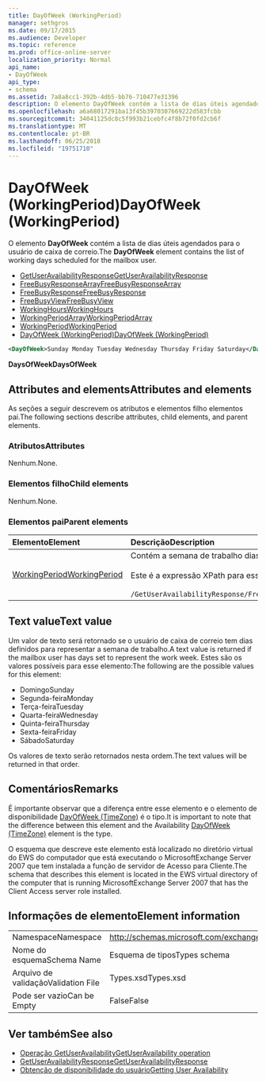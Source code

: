 ```yaml
---
title: DayOfWeek (WorkingPeriod)
manager: sethgros
ms.date: 09/17/2015
ms.audience: Developer
ms.topic: reference
ms.prod: office-online-server
localization_priority: Normal
api_name:
- DayOfWeek
api_type:
- schema
ms.assetid: 7a8a8cc1-392b-4db5-bb76-710477e31396
description: O elemento DayOfWeek contém a lista de dias úteis agendados para o usuário de caixa de correio.
ms.openlocfilehash: a6a68017291ba13f45b3970307669222d583fcbb
ms.sourcegitcommit: 34041125dc8c5f993b21cebfc4f8b72f0fd2cb6f
ms.translationtype: MT
ms.contentlocale: pt-BR
ms.lasthandoff: 06/25/2018
ms.locfileid: "19751710"
---
```

# <a name="dayofweek-workingperiod"></a><span data-ttu-id="a3799-103">DayOfWeek (WorkingPeriod)</span><span class="sxs-lookup"><span data-stu-id="a3799-103">DayOfWeek (WorkingPeriod)</span></span>

<span data-ttu-id="a3799-104">O elemento **DayOfWeek** contém a lista de dias úteis agendados para o usuário de caixa de correio.</span><span class="sxs-lookup"><span data-stu-id="a3799-104">The **DayOfWeek** element contains the list of working days scheduled for the mailbox user.</span></span> 
  
- [<span data-ttu-id="a3799-105">GetUserAvailabilityResponse</span><span class="sxs-lookup"><span data-stu-id="a3799-105">GetUserAvailabilityResponse</span></span>](getuseravailabilityresponse.md)  
- [<span data-ttu-id="a3799-106">FreeBusyResponseArray</span><span class="sxs-lookup"><span data-stu-id="a3799-106">FreeBusyResponseArray</span></span>](freebusyresponsearray.md)  
- [<span data-ttu-id="a3799-107">FreeBusyResponse</span><span class="sxs-lookup"><span data-stu-id="a3799-107">FreeBusyResponse</span></span>](freebusyresponse.md)  
- [<span data-ttu-id="a3799-108">FreeBusyView</span><span class="sxs-lookup"><span data-stu-id="a3799-108">FreeBusyView</span></span>](freebusyview.md)  
- [<span data-ttu-id="a3799-109">WorkingHours</span><span class="sxs-lookup"><span data-stu-id="a3799-109">WorkingHours</span></span>](workinghours-ex15websvcsotherref.md)  
- [<span data-ttu-id="a3799-110">WorkingPeriodArray</span><span class="sxs-lookup"><span data-stu-id="a3799-110">WorkingPeriodArray</span></span>](workingperiodarray.md) 
- [<span data-ttu-id="a3799-111">WorkingPeriod</span><span class="sxs-lookup"><span data-stu-id="a3799-111">WorkingPeriod</span></span>](workingperiod.md)  
- [<span data-ttu-id="a3799-112">DayOfWeek (WorkingPeriod)</span><span class="sxs-lookup"><span data-stu-id="a3799-112">DayOfWeek (WorkingPeriod)</span></span>](dayofweek-workingperiod.md)
  
```xml
<DayOfWeek>Sunday Monday Tuesday Wednesday Thursday Friday Saturday</DayOfWeek>
```

<span data-ttu-id="a3799-113">**DaysOfWeek**</span><span class="sxs-lookup"><span data-stu-id="a3799-113">**DaysOfWeek**</span></span>

## <a name="attributes-and-elements"></a><span data-ttu-id="a3799-114">Attributes and elements</span><span class="sxs-lookup"><span data-stu-id="a3799-114">Attributes and elements</span></span>

<span data-ttu-id="a3799-115">As seções a seguir descrevem os atributos e elementos filho elementos pai.</span><span class="sxs-lookup"><span data-stu-id="a3799-115">The following sections describe attributes, child elements, and parent elements.</span></span>
  
### <a name="attributes"></a><span data-ttu-id="a3799-116">Atributos</span><span class="sxs-lookup"><span data-stu-id="a3799-116">Attributes</span></span>

<span data-ttu-id="a3799-117">Nenhum.</span><span class="sxs-lookup"><span data-stu-id="a3799-117">None.</span></span>
  
### <a name="child-elements"></a><span data-ttu-id="a3799-118">Elementos filho</span><span class="sxs-lookup"><span data-stu-id="a3799-118">Child elements</span></span>

<span data-ttu-id="a3799-119">Nenhum.</span><span class="sxs-lookup"><span data-stu-id="a3799-119">None.</span></span>
  
### <a name="parent-elements"></a><span data-ttu-id="a3799-120">Elementos pai</span><span class="sxs-lookup"><span data-stu-id="a3799-120">Parent elements</span></span>

|<span data-ttu-id="a3799-121">**Elemento**</span><span class="sxs-lookup"><span data-stu-id="a3799-121">**Element**</span></span>|<span data-ttu-id="a3799-122">**Descrição**</span><span class="sxs-lookup"><span data-stu-id="a3799-122">**Description**</span></span>|
|:-----|:-----|
|[<span data-ttu-id="a3799-123">WorkingPeriod</span><span class="sxs-lookup"><span data-stu-id="a3799-123">WorkingPeriod</span></span>](workingperiod.md) <br/> |<span data-ttu-id="a3799-124">Contém a semana de trabalho dias e horas do usuário da caixa de correio.</span><span class="sxs-lookup"><span data-stu-id="a3799-124">Contains the work week days and hours of the mailbox user.</span></span><br/><br/><span data-ttu-id="a3799-125">Este é a expressão XPath para esse elemento:</span><span class="sxs-lookup"><span data-stu-id="a3799-125">The following is the XPath expression to this element:</span></span><br/><br/>`/GetUserAvailabilityResponse/FreeBusyResponseArray/FreeBusyResponse/FreeBusyView/WorkingHours/WorkingPeriodArray/WorkingPeriod[i[` <br/> |
   
## <a name="text-value"></a><span data-ttu-id="a3799-126">Text value</span><span class="sxs-lookup"><span data-stu-id="a3799-126">Text value</span></span>

<span data-ttu-id="a3799-127">Um valor de texto será retornado se o usuário de caixa de correio tem dias definidos para representar a semana de trabalho.</span><span class="sxs-lookup"><span data-stu-id="a3799-127">A text value is returned if the mailbox user has days set to represent the work week.</span></span> <span data-ttu-id="a3799-128">Estes são os valores possíveis para esse elemento:</span><span class="sxs-lookup"><span data-stu-id="a3799-128">The following are the possible values for this element:</span></span>
  
- <span data-ttu-id="a3799-129">Domingo</span><span class="sxs-lookup"><span data-stu-id="a3799-129">Sunday</span></span>    
- <span data-ttu-id="a3799-130">Segunda-feira</span><span class="sxs-lookup"><span data-stu-id="a3799-130">Monday</span></span>    
- <span data-ttu-id="a3799-131">Terça-feira</span><span class="sxs-lookup"><span data-stu-id="a3799-131">Tuesday</span></span>    
- <span data-ttu-id="a3799-132">Quarta-feira</span><span class="sxs-lookup"><span data-stu-id="a3799-132">Wednesday</span></span>    
- <span data-ttu-id="a3799-133">Quinta-feira</span><span class="sxs-lookup"><span data-stu-id="a3799-133">Thursday</span></span>    
- <span data-ttu-id="a3799-134">Sexta-feira</span><span class="sxs-lookup"><span data-stu-id="a3799-134">Friday</span></span>    
- <span data-ttu-id="a3799-135">Sábado</span><span class="sxs-lookup"><span data-stu-id="a3799-135">Saturday</span></span> 
    
<span data-ttu-id="a3799-136">Os valores de texto serão retornados nesta ordem.</span><span class="sxs-lookup"><span data-stu-id="a3799-136">The text values will be returned in that order.</span></span>
  
## <a name="remarks"></a><span data-ttu-id="a3799-137">Comentários</span><span class="sxs-lookup"><span data-stu-id="a3799-137">Remarks</span></span>

<span data-ttu-id="a3799-138">É importante observar que a diferença entre esse elemento e o elemento de disponibilidade [DayOfWeek (TimeZone)](dayofweek-timezone.md) é o tipo.</span><span class="sxs-lookup"><span data-stu-id="a3799-138">It is important to note that the difference between this element and the Availability [DayOfWeek (TimeZone)](dayofweek-timezone.md) element is the type.</span></span> 
  
<span data-ttu-id="a3799-139">O esquema que descreve este elemento está localizado no diretório virtual do EWS do computador que está executando o MicrosoftExchange Server 2007 que tem instalada a função de servidor de Acesso para Cliente.</span><span class="sxs-lookup"><span data-stu-id="a3799-139">The schema that describes this element is located in the EWS virtual directory of the computer that is running MicrosoftExchange Server 2007 that has the Client Access server role installed.</span></span>
  
## <a name="element-information"></a><span data-ttu-id="a3799-140">Informações de elemento</span><span class="sxs-lookup"><span data-stu-id="a3799-140">Element information</span></span>

|||
|:-----|:-----|
|<span data-ttu-id="a3799-141">Namespace</span><span class="sxs-lookup"><span data-stu-id="a3799-141">Namespace</span></span>  <br/> |http://schemas.microsoft.com/exchange/services/2006/types  <br/> |
|<span data-ttu-id="a3799-142">Nome do esquema</span><span class="sxs-lookup"><span data-stu-id="a3799-142">Schema Name</span></span>  <br/> |<span data-ttu-id="a3799-143">Esquema de tipos</span><span class="sxs-lookup"><span data-stu-id="a3799-143">Types schema</span></span>  <br/> |
|<span data-ttu-id="a3799-144">Arquivo de validação</span><span class="sxs-lookup"><span data-stu-id="a3799-144">Validation File</span></span>  <br/> |<span data-ttu-id="a3799-145">Types.xsd</span><span class="sxs-lookup"><span data-stu-id="a3799-145">Types.xsd</span></span>  <br/> |
|<span data-ttu-id="a3799-146">Pode ser vazio</span><span class="sxs-lookup"><span data-stu-id="a3799-146">Can be Empty</span></span>  <br/> |<span data-ttu-id="a3799-147">False</span><span class="sxs-lookup"><span data-stu-id="a3799-147">False</span></span>  <br/> |
   
## <a name="see-also"></a><span data-ttu-id="a3799-148">Ver também</span><span class="sxs-lookup"><span data-stu-id="a3799-148">See also</span></span>

- [<span data-ttu-id="a3799-149">Operação GetUserAvailability</span><span class="sxs-lookup"><span data-stu-id="a3799-149">GetUserAvailability operation</span></span>](getuseravailability-operation.md)  
- [<span data-ttu-id="a3799-150">GetUserAvailabilityResponse</span><span class="sxs-lookup"><span data-stu-id="a3799-150">GetUserAvailabilityResponse</span></span>](getuseravailabilityresponse.md)
- [<span data-ttu-id="a3799-151">Obtenção de disponibilidade do usuário</span><span class="sxs-lookup"><span data-stu-id="a3799-151">Getting User Availability</span></span>](http://msdn.microsoft.com/library/d4133fcb-9b0f-4e6b-aadf-a389da83516a%28Office.15%29.aspx)

